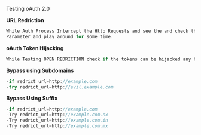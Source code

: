 Testing oAuth 2.0


__URL Redriction__
```js
While Auth Process Intercept the Http Requests and see the and check the redriction
Parameter and play around for some time.
```


__oAuth Token Hijacking__

```js
While Testing OPEN REDRICTION check if the tokens can be hijacked any how 
```


__Bypass using Subdomains__
```js
-if redrict_url=http://example.com
-try redrict_url=http://evil.example.com
```

__Bypass Using Suffix__
```js
-if redrict_url=http://example.com
-Try redrict_url=http://example.com.nx
-Try redrict_url=http://example.com.in
-Try redrict_url=http://example.com.mx
```
